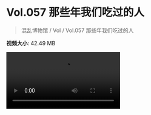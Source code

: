 # Vol.057 那些年我们吃过的人

> 混乱博物馆 / Vol / Vol.057 那些年我们吃过的人

**视频大小**: 42.49 MB

<div class="video"><video src="https://file.hsyhx.top/video/混乱博物馆/Vol/057.mp4" controls preload>🤔 您的浏览器不支持 video 标签</video></div>